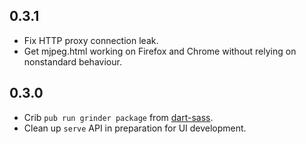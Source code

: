 ## 0.3.1

- Fix HTTP proxy connection leak.
- Get mjpeg.html working on Firefox and Chrome without relying on nonstandard behaviour.

## 0.3.0

- Crib `pub run grinder package` from [dart-sass](https://github.com/sass/dart-sass).
- Clean up `serve` API in preparation for UI development.
